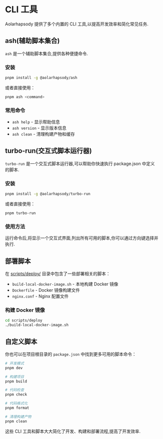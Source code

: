 # CLI 工具

Aolarhapsody 提供了多个内置的 CLI 工具,以提高开发效率和简化常见任务.

## ash(辅助脚本集合)

`ash` 是一个辅助脚本集合,提供各种便捷命令.

### 安装

```bash
pnpm install -g @aolarhapsody/ash
```

或者直接使用：

```bash
pnpm ash <command>
```

### 常用命令

- `ash help` - 显示帮助信息
- `ash version` - 显示版本信息
- `ash clean` - 清理构建产物和缓存

## turbo-run(交互式脚本运行器)

`turbo-run` 是一个交互式脚本运行器,可以帮助你快速执行 package.json 中定义的脚本.

### 安装

```bash
pnpm install -g @aolarhapsody/turbo-run
```

或者直接使用：

```bash
pnpm turbo-run
```

### 使用方法

运行命令后,将显示一个交互式界面,列出所有可用的脚本,你可以通过方向键选择并执行.

## 部署脚本

在 [scripts/deploy/](https://github.com/vmoranv/aolarhapsody/tree/main/scripts/deploy) 目录中包含了一些部署相关的脚本：

- `build-local-docker-image.sh` - 本地构建 Docker 镜像
- `Dockerfile` - Docker 镜像构建文件
- `nginx.conf` - Nginx 配置文件

### 构建 Docker 镜像

```bash
cd scripts/deploy
./build-local-docker-image.sh
```

## 自定义脚本

你也可以在项目根目录的 `package.json` 中找到更多可用的脚本命令：

```bash
# 开发模式
pnpm dev

# 构建项目
pnpm build

# 代码检查
pnpm check

# 代码格式化
pnpm format

# 清理构建产物
pnpm clean
```

这些 CLI 工具和脚本大大简化了开发、构建和部署流程,提高了开发效率.
